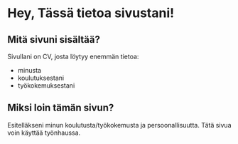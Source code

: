 # Hey, Tässä tietoa sivustani!
## Mitä sivuni sisältää?
Sivullani on CV, josta löytyy enemmän tietoa:
- minusta
- koulutuksestani
- työkokemuksestani
## Miksi loin tämän sivun?
Esitelläkseni minun koulutusta/työkokemusta ja persoonallisuutta. Tätä sivua voin käyttää työnhaussa.

